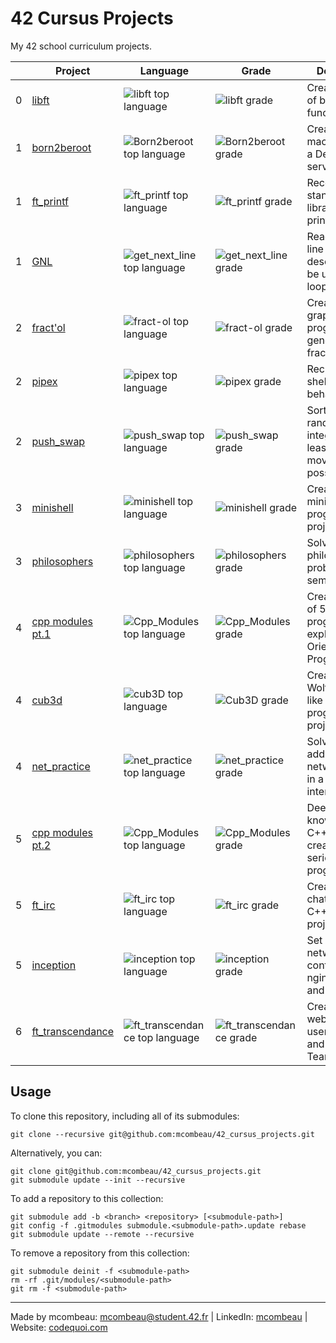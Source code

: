 # 42 Cursus Projects

My 42 school curriculum projects.

|     | Project                                                          | Language                                                                                                                  | Grade                                                                                              | Description                                                                     |
| --- | ---------------------------------------------------------------- | ------------------------------------------------------------------------------------------------------------------------- | -------------------------------------------------------------------------------------------------- | ------------------------------------------------------------------------------- |
| 0   | [libft](https://github.com/3ric-bot/libft)                       | ![libft top language](https://img.shields.io/github/languages/top/mcombeau/libft?style=flat-square)                       | ![libft grade](https://img.shields.io/badge/:-125%25-success?style=flat-square&logo=42)            | Create a library of basic C functions.                                          |
| 1   | [born2beroot](https://github.com/mcombeau/Born2beroot)           | ![Born2beroot top language](https://img.shields.io/github/languages/top/mcombeau/Born2beroot?style=flat-square)           | ![Born2beroot grade](https://img.shields.io/badge/:-125%25-success?style=flat-square&logo=42)      | Create a virtual machine to host a Debian server.                               |
| 1   | [ft_printf](https://github.com/mcombeau/ft_printf)               | ![ft_printf top language](https://img.shields.io/github/languages/top/mcombeau/ft_printf?style=flat-square)               | ![ft_printf grade](https://img.shields.io/badge/:-125%25-success?style=flat-square&logo=42)        | Recode the standard C library function, printf.                                 |
| 1   | [GNL](https://github.com/mcombeau/get_next_line)                 | ![get_next_line top language](https://img.shields.io/github/languages/top/mcombeau/get_next_line?style=flat-square)       | ![get_next_line grade](https://img.shields.io/badge/:-125%25-success?style=flat-square&logo=42)    | Read a single line from a file descriptor, can be used in a loop.               |
| 2   | [fract'ol](https://github.com/mcombeau/fract-ol)                 | ![fract-ol top language](https://img.shields.io/github/languages/top/mcombeau/fract-ol?style=flat-square)                 | ![fract-ol grade](https://img.shields.io/badge/:-125%25-success?style=flat-square&logo=42)         | Create a graphical program to generate fractals.                                |
| 2   | [pipex](https://github.com/mcombeau/pipex)                       | ![pipex top language](https://img.shields.io/github/languages/top/mcombeau/pipex?style=flat-square)                       | ![pipex grade](https://img.shields.io/badge/:-118%25-success?style=flat-square&logo=42)            | Recreate the shell pipe behavior.                                               |
| 2   | [push_swap](https://github.com/mcombeau/push_swap)               | ![push_swap top language](https://img.shields.io/github/languages/top/mcombeau/push_swap?style=flat-square)               | ![push_swap grade](https://img.shields.io/badge/:-100%25-success?style=flat-square&logo=42)        | Sort a list of random integers in the least amount of moves possible.           |
| 3   | [minishell](https://github.com/mcombeau/minishell)               | ![minishell top language](https://img.shields.io/github/languages/top/mcombeau/minishell?style=flat-square)               | ![minishell grade](https://img.shields.io/badge/:-99%25-success?style=flat-square&logo=42)         | Create a minitature shell program. Team project.                                |
| 3   | [philosophers](https://github.com/mcombeau/philosophers)         | ![philosophers top language](https://img.shields.io/github/languages/top/mcombeau/philosophers?style=flat-square)         | ![philosophers grade](https://img.shields.io/badge/:-125%25-success?style=flat-square&logo=42)     | Solve the dining philosophers problem with semaphores.                          |
| 4   | [cpp modules pt.1](https://github.com/mcombeau/Cpp_Modules)      | ![Cpp_Modules top language](https://img.shields.io/github/languages/top/mcombeau/Cpp_Modules?style=flat-square)           | ![Cpp_Modules grade](https://img.shields.io/badge/:-100%25-success?style=flat-square&logo=42)      | Create a series of 5 small C++ programs to explore Object-Oriented Programming. |
| 4   | [cub3d](https://github.com/mcombeau/cub3D.git)                   | ![cub3D top language](https://img.shields.io/github/languages/top/mcombeau/cub3D?style=flat-square)                       | ![Cub3D grade](https://img.shields.io/badge/:-115%25-success?style=flat-square&logo=42)            | Create a Wolfenstein3D-like maze program. Team project.                         |
| 4   | [net_practice](https://github.com/mcombeau/net_practice)         | ![net_practice top language](https://img.shields.io/github/languages/top/mcombeau/net_practice?style=flat-square)         | ![net_practice grade](https://img.shields.io/badge/:-100%25-success?style=flat-square&logo=42)     | Solve IP addressing and network issues in a training interface.                 |
| 5   | [cpp modules pt.2](https://github.com/mcombeau/Cpp_Modules)      | ![Cpp_Modules top language](https://img.shields.io/github/languages/top/mcombeau/Cpp_Modules?style=flat-square)           | ![Cpp_Modules grade](https://img.shields.io/badge/:-100%25-success?style=flat-square&logo=42)      | Deepen knowledge of C++ by creating a series of small programs.                 |
| 5   | [ft_irc](https://github.com/mcombeau/ft_irc)                     | ![ft_irc top language](https://img.shields.io/github/languages/top/mcombeau/ft_irc?style=flat-square)                     | ![ft_irc grade](https://img.shields.io/badge/:-100%25-success?style=flat-square&logo=42)           | Create an IRC chat server in C++. Team project.                                 |
| 5   | [inception](https://github.com/mcombeau/inception)               | ![inception top language](https://img.shields.io/github/languages/top/mcombeau/inception?style=flat-square)               | ![inception grade](https://img.shields.io/badge/:-100%25-success?style=flat-square&logo=42)        | Set up a Docker network with containers for nginx, mariadb, and wordpress.      |
| 6   | [ft_transcendance](https://github.com/mcombeau/ft_transcendance) | ![ft_transcendance top language](https://img.shields.io/github/languages/top/mcombeau/ft_transcendance?style=flat-square) | ![ft_transcendance grade](https://img.shields.io/badge/:-100%25-success?style=flat-square&logo=42) | Create a website where users can chat and play pong. Team project.              |

## Usage

To clone this repository, including all of its submodules:

```shell
git clone --recursive git@github.com:mcombeau/42_cursus_projects.git
```

Alternatively, you can:

```shell
git clone git@github.com:mcombeau/42_cursus_projects.git
git submodule update --init --recursive
```

To add a repository to this collection:

```shell
git submodule add -b <branch> <repository> [<submodule-path>]
git config -f .gitmodules submodule.<submodule-path>.update rebase
git submodule update --remote --recursive
```

To remove a repository from this collection:

```shell
git submodule deinit -f <submodule-path>
rm -rf .git/modules/<submodule-path>
git rm -f <submodule-path>
```

---

Made by mcombeau: mcombeau@student.42.fr | LinkedIn: [mcombeau](https://www.linkedin.com/in/mia-combeau-86653420b/) | Website: [codequoi.com](https://www.codequoi.com)
